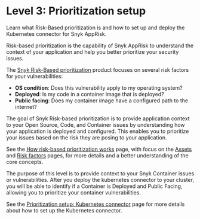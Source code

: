 # Level 3: Prioritization setup

Learn what Risk-Based prioritization is and how to set up and deploy the Kubernetes connector for Snyk AppRisk.

Risk-based prioritization is the capability of Snyk AppRisk to understand the context of your application and help you better prioritize your security issues.

The [Snyk Risk-Based prioritization](../../prioritize-issues-for-fixing/set-up-insights-for-snyk-apprisk/) product focuses on several risk factors for your vulnerabilities:

* **OS condition**: Does this vulnerability apply to my operating system?
* **Deployed**: Is my code in a container image that is deployed?
* **Public facing**: Does my container image have a configured path to the internet?

The goal of Snyk Risk-based prioritization is to provide application context to your Open Source, Code, and Container issues by understanding how your application is deployed and configured. This enables you to prioritize your issues based on the risk they are posing to your application.

See the [How risk-based prioritization works](../../prioritize-issues-for-fixing/assets-and-risk-factors-for-snyk-apprisk/) page, with focus on the [Assets](broken-reference) and [Risk factors](broken-reference) pages, for more details and a better understanding of the core concepts.

The purpose of this level is to provide context to your Snyk Container issues or vulnerabilities. After you deploy the kubernetes connector to your cluster, you will be able to identify if a Container is Deployed and Public Facing, allowing you to prioritize your container vulnerabilities.

See the [Prioritization setup: Kubernetes connector](../../prioritize-issues-for-fixing/set-up-insights-for-snyk-apprisk/set-up-insights-kubernetes-connector.md) page for more details about how to set up the Kubernetes connector.
